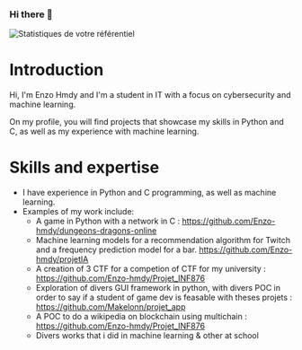 ### Hi there 👋
![Statistiques de votre référentiel](https://github-readme-stats.vercel.app/api?username=enzo-hmdy&show_icons=true)

# Introduction

Hi, I'm Enzo Hmdy and I'm a student in IT with a focus on cybersecurity and machine learning.

On my profile, you will find projects that showcase my skills in Python and C, as well as my experience with machine learning.

# Skills and expertise

- I have experience in Python and C programming, as well as machine learning.
- Examples of my work include:
    - A game in Python with a network in C : https://github.com/Enzo-hmdy/dungeons-dragons-online 
    - Machine learning models for a recommendation algorithm for Twitch and a frequency prediction model for a bar. https://github.com/Enzo-hmdy/projetIA
    - A creation of 3 CTF for a competion of CTF for my university : https://github.com/Enzo-hmdy/Projet_INF876
    - Exploration of divers GUI framework in python, with divers POC in order to say if a student of game dev is feasable with theses projets : https://github.com/Makelonn/projet_app
    - A POC to do a wikipedia on blockchain using multichain : https://github.com/Enzo-hmdy/Projet_INF876
    - Divers works that i did in machine learning & other at school




<!--
**Enzo-hmdy/enzo-hmdy** is a ✨ _special_ ✨ repository because its `README.md` (this file) appears on your GitHub profile.

Here are some ideas to get you started:

- 🔭 I’m currently working on ...
- 🌱 I’m currently learning ...
- 👯 I’m looking to collaborate on ...
- 🤔 I’m looking for help with ...
- 💬 Ask me about ...
- 📫 How to reach me: ...
- 😄 Pronouns: ...
- ⚡ Fun fact: ...
-->
